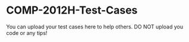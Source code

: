 # COMP-2012H-Test-Cases
You can upload your test cases here to help others. DO NOT upload you code or any tips!

